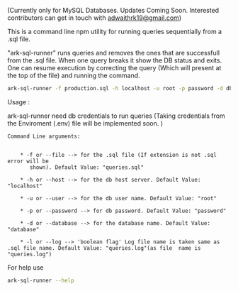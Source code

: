 (Currently only for MySQL Databases. Updates Coming Soon. Interested contributors can get in touch with adwaithrk19@gmail.com)

This is a command line npm utility for running queries sequentially from a .sql file.

"ark-sql-runner" runs queries and removes the ones that are successfull from the .sql file. When one query breaks it show the DB status and exits. One can resume execution by correcting the query (Which will present at the top of the file) and running the command.

```bash
ark-sql-runner -f production.sql -h localhost -u root -p password -d dbname -l
```

Usage :

ark-sql-runner need db credentials to run queries (Taking credentials from the Enviroment (.env) file will be implemented soon. ) 
    
    Command Line arguments:


        * -f or --file --> for the .sql file (If extension is not .sql error will be  
           shown). Default Value: "queries.sql"

        * -h or --host --> for the db host server. Default Value: "localhost"

        * -u or --user --> for the db user name. Default Value: "root"

        * -p or --password --> for db password. Default Value: "password"

        * -d or --database --> for the database name. Default Value: "database"

        * -l or --log --> 'boolean flag' Log file name is taken same as .sql file name. Default Value: "queries.log"(as file  name is "queries.log")



For help use 

```bash
ark-sql-runner --help
```
